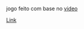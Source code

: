 jogo feito com base no [video](https://www.youtube.com/watch?v=LyWSsZktVOg)

[Link](https://aronbarbosag.github.io/snake)
